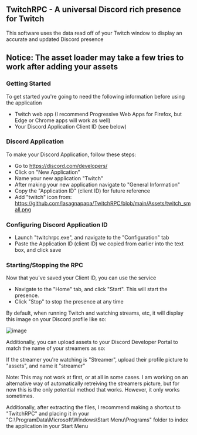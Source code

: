 ## TwitchRPC - A universal Discord rich presence for Twitch

This software uses the data read off of your Twitch window to display an accurate and updated Discord presence

## Notice: The asset loader may take a few tries to work after adding your assets

### Getting Started

To get started you're going to need the following information before using the application
- Twitch web app (I recommend Progressive Web Apps for Firefox, but Edge or Chrome apps will work as well)
- Your Discord Application Client ID (see below)
 
### Discord Application

To make your Discord Application, follow these steps:
- Go to https://discord.com/developers/
- Click on "New Application"
- Name your new application "Twitch"
- After making your new application navigate to "General Information"
- Copy the "Application ID" (client ID) for future reference
- Add "twitch" icon from: https://github.com/lasagnapapa/TwitchRPC/blob/main/Assets/twitch_small.png

### Configuring Discord Application ID
- Launch "twitchrpc.exe", and navigate to the "Configuration" tab
- Paste the Application ID (client ID) we copied from earlier into the text box, and click save

### Starting/Stopping the RPC
Now that you've saved your Client ID, you can use the service
- Navigate to the "Home" tab, and click "Start". This will start the presence.
- Click "Stop" to stop the presence at any time

By default, when running Twitch and watching streams, etc, it will display this image on your Discord profile like so:

![image](https://github.com/lasagnapapa/TwitchRPC/assets/68775205/efe281aa-bbec-441c-84db-6f4fa6c8295d)

Additionally, you can upload assets to your Discord Developer Portal to match the name of your streamers as so:

If the streamer you're watching is "Streamer", upload their profile picture to "assets", and name it "streamer"

Note: This may not work at first, or at all in some cases. I am working on an alternative way of automatically retreiving the streamers picture, but for now this is the only potential method that works. However, it only works sometimes.

Additionally, after extracting the files, I recommend making a shortcut to "TwitchRPC" and placing it in your "C:\ProgramData\Microsoft\Windows\Start Menu\Programs" folder to index the application in your Start Menu
